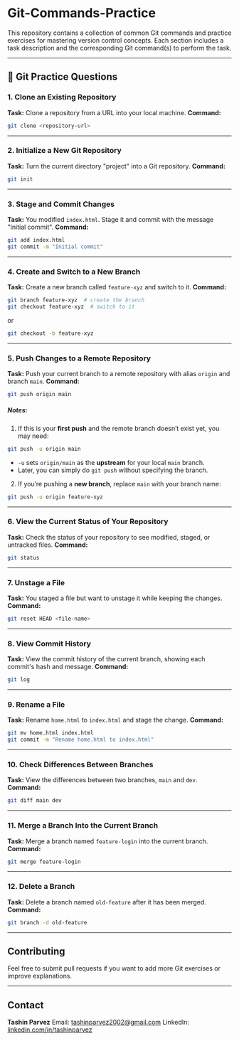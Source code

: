 # Git-Commands-Practice

This repository contains a collection of common Git commands and practice exercises for mastering version control concepts. Each section includes a task description and the corresponding Git command(s) to perform the task.

---

## 📌 Git Practice Questions

### 1. Clone an Existing Repository

**Task:** Clone a repository from a URL into your local machine.
**Command:**

```bash
git clone <repository-url>
```

---

### 2. Initialize a New Git Repository

**Task:** Turn the current directory "project" into a Git repository.
**Command:**

```bash
git init
```

---

### 3. Stage and Commit Changes

**Task:** You modified `index.html`. Stage it and commit with the message "Initial commit".
**Command:**

```bash
git add index.html
git commit -m "Initial commit"
```

---

### 4. Create and Switch to a New Branch

**Task:** Create a new branch called `feature-xyz` and switch to it.
**Command:**

```bash
git branch feature-xyz  # create the branch
git checkout feature-xyz  # switch to it
```

or

```bash
git checkout -b feature-xyz
```

---

### 5. Push Changes to a Remote Repository

**Task:** Push your current branch to a remote repository with alias `origin` and branch `main`.
**Command:**

```bash
git push origin main
```

##### Notes:

1. If this is your **first push** and the remote branch doesn’t exist yet, you may need:

```bash
git push -u origin main
```

- `-u` sets `origin/main` as the **upstream** for your local `main` branch.
- Later, you can simply do `git push` without specifying the branch.

2. If you’re pushing a **new branch**, replace `main` with your branch name:

```bash
git push -u origin feature-xyz
```

---

### 6. View the Current Status of Your Repository

**Task:** Check the status of your repository to see modified, staged, or untracked files.
**Command:**

```bash
git status
```

---

### 7. Unstage a File

**Task:** You staged a file but want to unstage it while keeping the changes.
**Command:**

```bash
git reset HEAD <file-name>
```

---

### 8. View Commit History

**Task:** View the commit history of the current branch, showing each commit's hash and message.
**Command:**

```bash
git log
```

---

### 9. Rename a File

**Task:** Rename `home.html` to `index.html` and stage the change.
**Command:**

```bash
git mv home.html index.html
git commit -m "Rename home.html to index.html"
```

---

### 10. Check Differences Between Branches

**Task:** View the differences between two branches, `main` and `dev`.
**Command:**

```bash
git diff main dev
```

---

### 11. Merge a Branch Into the Current Branch

**Task:** Merge a branch named `feature-login` into the current branch.
**Command:**

```bash
git merge feature-login
```

---

### 12. Delete a Branch

**Task:** Delete a branch named `old-feature` after it has been merged.
**Command:**

```bash
git branch -d old-feature
```

---

## Contributing

Feel free to submit pull requests if you want to add more Git exercises or improve explanations.

---

## Contact

**Tashin Parvez**
Email: [tashinparvez2002@gmail.com](mailto:tashinparvez2002@gmail.com)
LinkedIn: [linkedin.com/in/tashinparvez](https://www.linkedin.com/in/tashinparvez/)
